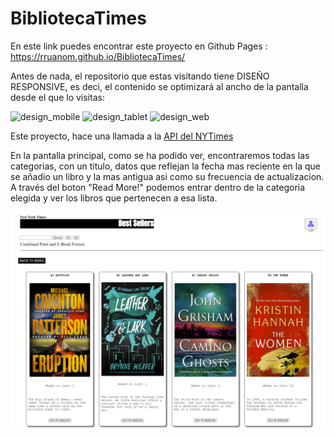 # BibliotecaTimes

En este link puedes encontrar este proyecto en Github Pages : https://rruanom.github.io/BibliotecaTimes/

Antes de nada, el repositorio que estas visitando tiene DISEÑO RESPONSIVE, es deci, el contenido se optimizará al ancho de la pantalla desde el que lo visitas:

![design_mobile](./assets/Biblioteca_diseño_mobile.png)
![design_tablet](./assets/Biblioteca_diseño_Tablet.png)
![design_web](./assets/Biblioteca_diseño_web.png)

Este proyecto, hace una llamada a la [API del NYTimes](https://developer.nytimes.com/apis)

En la pantalla principal, como se ha podido ver, encontraremos todas las categorias, con un titulo, datos que reflejan la fecha mas reciente en la que se añadio un libro y la mas antigua asi como su frecuencia de actualizacion. A través del boton "Read More!" podemos entrar dentro de la categoria elegida y ver los libros que pertenecen a esa lista. 

![lista_libros](./assets/lista_libros_times.png)